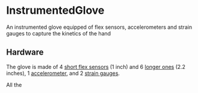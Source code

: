 # InstrumentedGlove
An instrumented glove equipped of flex sensors, accelerometers and strain gauges to capture the kinetics of the hand 

## Hardware
The glove is made of 4 [short flex sensors](https://www.robotshop.com/uk/1-unidirectional-flexible-bend-sensor.html) (1 inch) and 6 [longer ones](http://www.hobbytronics.co.uk/flex-sensor-2-2) (2.2 inches), 1 [accelerometer](http://www.hobbytronics.co.uk/lsm9ds1-9dof), and 2 [strain gauges](https://www.amazon.co.uk/Hobby-Components-Ltd-BF350-3AA-Strain/dp/B07BF7X4NM/ref=sr_1_4?s=electronics&ie=UTF8&qid=1530872825&sr=1-4&keywords=strain+gauge).

All the 
